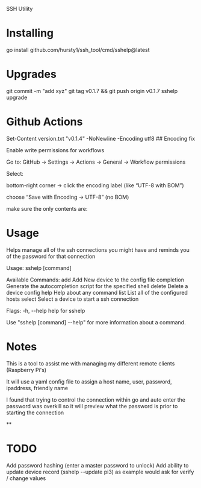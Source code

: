 SSH Utility

# Installing

go install github.com/hursty1/ssh_tool/cmd/sshelp@latest

# Upgrades

git commit -m "add xyz"
git tag v0.1.7 && git push origin v0.1.7
sshelp upgrade

# Github Actions

Set-Content version.txt "v0.1.4" -NoNewline -Encoding utf8 ## Encoding fix

Enable write permissions for workflows

Go to:
GitHub → Settings → Actions → General → Workflow permissions

Select:


bottom-right corner → click the encoding label (like “UTF-8 with BOM”)

choose “Save with Encoding → UTF-8” (no BOM)

make sure the only contents are:


# Usage

Helps manage all of the ssh connections you might have and reminds you of the password for that connection

Usage:
  sshelp [command]

Available Commands:
  add         Add New device to the config file
  completion  Generate the autocompletion script for the specified shell
  delete      Delete a device config
  help        Help about any command
  list        List all of the configured hosts
  select      Select a device to start a ssh connection

Flags:
  -h, --help   help for sshelp

Use "sshelp [command] --help" for more information about a command.




# Notes

This is a tool to assist me with managing my different remote clients (Raspberry Pi's)

It will use a yaml config file to assign a host name, user, password, ipaddress, friendly name

I found that trying to control the connection within go and auto enter the password was overkill so it will preview what the password is prior 
to starting the connection

**
# TODO

Add password hashing (enter a master password to unlock)
Add ability to update device record (sshelp --update pi3) as example would ask for verify / change values